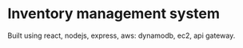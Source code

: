 # Inventory management system

Built using react, nodejs, express, aws: dynamodb, ec2, api gateway.
